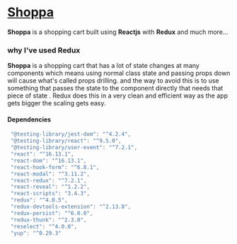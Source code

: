 # [Shoppa](https://shoppa-site.netlify.app/)

**Shoppa** is a shopping cart built using **Reactjs** with **Redux** and much more...

### why I've used Redux

**Shoppa** is a shopping cart that has a lot of state changes at many components which means using normal class state and passing props down will cause what's called props drilling. and the way to avoid this is to use something that passes the state to the component directly that needs that piece of state . Redux does this in a very clean and efficient way as the app gets bigger the scaling gets easy.

#### Dependencies

```js
 "@testing-library/jest-dom": "^4.2.4",
 "@testing-library/react": "^9.5.0",
 "@testing-library/user-event": "^7.2.1",
 "react": "^16.13.1",
 "react-dom": "^16.13.1",
 "react-hook-form": "^6.8.1",
 "react-modal": "^3.11.2",
 "react-redux": "^7.2.1",
 "react-reveal": "^1.2.2",
 "react-scripts": "3.4.3",
 "redux": "^4.0.5",
 "redux-devtools-extension": "^2.13.8",
 "redux-persist": "^6.0.0",
 "redux-thunk": "^2.3.0",
 "reselect": "^4.0.0",
 "yup": "^0.29.3"
```
